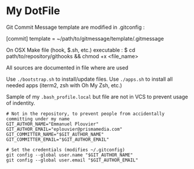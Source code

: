 # My DotFile

Git Commit Message template are modified in .gitconfig :

[commit]
	template = ~/path/to/gitmessage/template/.gitmessage


On OSX Make file (hook, $.sh, etc.) executable :
$ cd path/to/repository/githooks && chmod +x <file_name>

All sources are documented in file where are used

Use ```./bootstrap.sh``` to install/update files. 
Use ```./apps.sh``` to install all needed apps (iterm2, zsh with Oh My Zsh, etc.)

Sample of my ```.bash_profile.local``` but file are not in VCS to prevent usage of indentity.

```
# Not in the repository, to prevent people from accidentally committing under my name
GIT_AUTHOR_NAME="Emmanuel Plouvier"
GIT_AUTHOR_EMAIL="eplouvier@prismamedia.com"
GIT_COMMITTER_NAME="$GIT_AUTHOR_NAME"
GIT_COMMITTER_EMAIL="$GIT_AUTHOR_EMAIL"

# Set the credentials (modifies ~/.gitconfig)
git config --global user.name "$GIT_AUTHOR_NAME"
git config --global user.email "$GIT_AUTHOR_EMAIL"
```
